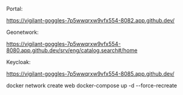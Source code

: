 Portal: 

https://vigilant-goggles-7p5wwqrxw9vfx554-8082.app.github.dev/ 

Geonetwork: 

https://vigilant-goggles-7p5wwqrxw9vfx554-8080.app.github.dev/srv/eng/catalog.search#/home

Keycloak: 

https://vigilant-goggles-7p5wwqrxw9vfx554-8085.app.github.dev/

docker network create web
docker-compose up -d --force-recreate


